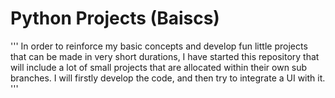 # Python Projects (Baiscs)
'''
In order to reinforce my basic concepts and develop fun little projects that can be made in very short durations, I have started this repository that will include a lot of small projects that are allocated within their own sub branches. I will firstly develop the code, and then try to integrate a UI with it.
'''
